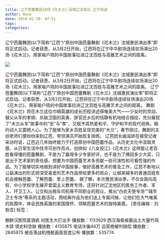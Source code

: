 ```yaml
---
title: 辽宁芭蕾舞团20场《花木兰》回馈辽沈观众_辽宁频道
author: None
date: 2019-02-20- 07:51
tags: 
categories: 
---
```

辽宁芭蕾舞团(以下简称“辽芭”)“原创中国芭蕾舞剧《花木兰》沈城惠民演出季”即将正式启动。记者获悉，从3月2日开始，辽芭将在辽宁中华剧场连续驻场演出20场《花木兰》，用家喻户晓的中国故事拉进辽沈百姓与高雅艺术之间的距离。
<!-- more -->
                
<img align="center" border="0" src="http://p2.ifengimg.com/a/2016/0810/204c433878d5cf9size1_w16_h16.png" />
                
            
辽宁芭蕾舞团(以下简称“辽芭”)“原创中国芭蕾舞剧《花木兰》沈城惠民演出季”即将正式启动。记者获悉，从3月2日开始，辽芭将在辽宁中华剧场连续驻场演出20场《花木兰》，用家喻户晓的中国故事拉进辽沈百姓与高雅艺术之间的距离。
辽宁芭蕾舞团(以下简称“辽芭”)“原创中国芭蕾舞剧《花木兰》沈城惠民演出季”即将正式启动。记者获悉，从3月2日开始，辽芭将在辽宁中华剧场连续驻场演出20场《花木兰》，用家喻户晓的中国故事拉进辽沈百姓与高雅艺术之间的距离。
舞剧《花木兰》将花木兰这位巾帼英雄的成长历程讲述得唯美大气——少女时的灵动、替父从军的孝顺、杀敌卫国的英勇、辞官还乡后的恬静有机地结合描绘，充分展现了“木兰从军”故事中的“忠”与“孝”，又赋予其热爱和平、守护和平的现代视角，婉约动人又震撼人心。为了能够为家乡百姓呈现完美的“木兰”，春节刚过，舞剧的主创老师们便纷纷来到辽芭，带领演员开始恢复排练。
辽芭团长曲滋娇在接受记者采访时说，辽芭近几年始终致力于打造原创中国芭蕾作品，从历史文化中汲取灵感、从日常生活中找寻可创作亮点。创排如《八女投江》《花木兰》这样能让老百姓看得懂的芭蕾舞剧，不是为了赢得多少专家好评，也不是为了捧回多少大奖，只是出于艺术家的责任感，想要为中国芭蕾艺术多贡献一些可演性和可看性强的作品。为了能够切实地做到讲好中国故事，做好高雅艺术的普及工作，辽芭不断地以公益演出的形式把深受喜爱的艺术作品带给更多的观众，让越来越多的普通百姓有机会接触芭蕾、了解芭蕾、爱上芭蕾。
据了解，本次惠民演出季，不仅会面向高校、中小学校学生展开爱国主义教育专场，还将针对辽沈地区的医务工作者、军人、环卫工人、公交和出租车司机等不同职业的观众，推出“白衣天使专场”“城市卫士专场”等系列主题活动，用经典作品为他们送上专属问候，让他们在大气唯美的氛围中，体会民族英雄的家国情怀、领略芭蕾艺术的独特美感。
[责任编辑：刘勃含]
标签：
 
             
滕醉汉医院耍酒疯 对医生大打出手
播放数：1133929
西汉海昏侯墓出土大量竹简木牍 填史料空缺
播放数：4135875
电话诈骗44万 运营商被判赔偿
播放数：2845975
被击落战机残骸画面首度公布
播放数：535774
